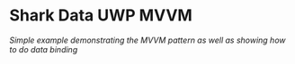 # Shark Data UWP MVVM

*Simple example demonstrating the MVVM pattern as well as showing how to do data binding*
